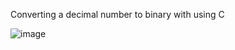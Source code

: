 Converting a decimal number to binary with using C

![image](https://github.com/soykuvvetberat34/Convert-decimal-number-to-binary/assets/69586522/80ba941a-ee87-402f-a5dc-c187fa5f1494)
